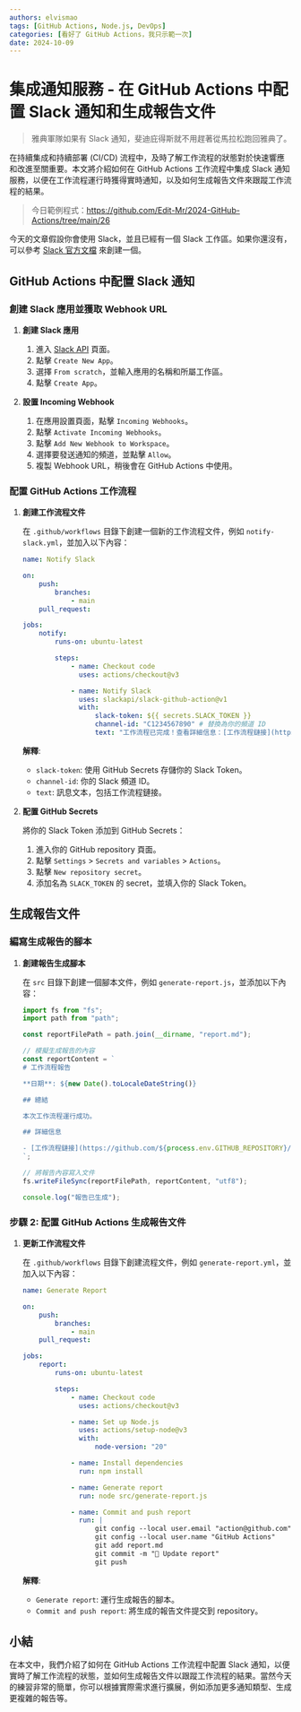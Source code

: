 ```yaml
---
authors: elvismao
tags: [GitHub Actions, Node.js, DevOps]
categories: [看好了 GitHub Actions，我只示範一次]
date: 2024-10-09
---
```


# 集成通知服務 - 在 GitHub Actions 中配置 Slack 通知和生成報告文件

> 雅典軍隊如果有 Slack 通知，斐迪庇得斯就不用趕著從馬拉松跑回雅典了。

在持續集成和持續部署 (CI/CD) 流程中，及時了解工作流程的狀態對於快速響應和改進至關重要。本文將介紹如何在 GitHub Actions 工作流程中集成 Slack 通知服務，以便在工作流程運行時獲得實時通知，以及如何生成報告文件來跟蹤工作流程的結果。

> 今日範例程式：<https://github.com/Edit-Mr/2024-GitHub-Actions/tree/main/26>

今天的文章假設你會使用 Slack，並且已經有一個 Slack 工作區。如果你還沒有，可以參考 [Slack 官方文檔](https://slack.com/intl/zh-tw/help/articles/206845317-Create-a-Slack-workspace) 來創建一個。

## GitHub Actions 中配置 Slack 通知

### 創建 Slack 應用並獲取 Webhook URL

1. **創建 Slack 應用**

    1. 進入 [Slack API](https://api.slack.com/apps) 頁面。
    2. 點擊 `Create New App`。
    3. 選擇 `From scratch`，並輸入應用的名稱和所屬工作區。
    4. 點擊 `Create App`。

2. **設置 Incoming Webhook**

    1. 在應用設置頁面，點擊 `Incoming Webhooks`。
    2. 點擊 `Activate Incoming Webhooks`。
    3. 點擊 `Add New Webhook to Workspace`。
    4. 選擇要發送通知的頻道，並點擊 `Allow`。
    5. 複製 Webhook URL，稍後會在 GitHub Actions 中使用。

### 配置 GitHub Actions 工作流程

1. **創建工作流程文件**

    在 `.github/workflows` 目錄下創建一個新的工作流程文件，例如 `notify-slack.yml`，並加入以下內容：

    ```yaml
    name: Notify Slack

    on:
        push:
            branches:
                - main
        pull_request:

    jobs:
        notify:
            runs-on: ubuntu-latest

            steps:
                - name: Checkout code
                  uses: actions/checkout@v3

                - name: Notify Slack
                  uses: slackapi/slack-github-action@v1
                  with:
                      slack-token: ${{ secrets.SLACK_TOKEN }}
                      channel-id: "C1234567890" # 替換為你的頻道 ID
                      text: "工作流程已完成！查看詳細信息：[工作流程鏈接](https://github.com/${{ github.repository }}/actions/runs/${{ github.run_id }})"
    ```

    **解釋**:

    - `slack-token`: 使用 GitHub Secrets 存儲你的 Slack Token。
    - `channel-id`: 你的 Slack 頻道 ID。
    - `text`: 訊息文本，包括工作流程鏈接。

2. **配置 GitHub Secrets**

    將你的 Slack Token 添加到 GitHub Secrets：

    1. 進入你的 GitHub repository 頁面。
    2. 點擊 `Settings` > `Secrets and variables` > `Actions`。
    3. 點擊 `New repository secret`。
    4. 添加名為 `SLACK_TOKEN` 的 secret，並填入你的 Slack Token。

## 生成報告文件

### 編寫生成報告的腳本

1. **創建報告生成腳本**

    在 `src` 目錄下創建一個腳本文件，例如 `generate-report.js`，並添加以下內容：

    ```javascript
    import fs from "fs";
    import path from "path";

    const reportFilePath = path.join(__dirname, "report.md");

    // 模擬生成報告的內容
    const reportContent = `
    # 工作流程報告
    
    **日期**: ${new Date().toLocaleDateString()}
    
    ## 總結
    
    本次工作流程運行成功。
    
    ## 詳細信息
    
    - [工作流程鏈接](https://github.com/${process.env.GITHUB_REPOSITORY}/actions/runs/${process.env.GITHUB_RUN_ID})
    `;

    // 將報告內容寫入文件
    fs.writeFileSync(reportFilePath, reportContent, "utf8");

    console.log("報告已生成");
    ```

### 步驟 2: 配置 GitHub Actions 生成報告文件

1. **更新工作流程文件**

    在 `.github/workflows` 目錄下創建流程文件，例如 `generate-report.yml`，並加入以下內容：

    ```yaml
    name: Generate Report

    on:
        push:
            branches:
                - main
        pull_request:

    jobs:
        report:
            runs-on: ubuntu-latest

            steps:
                - name: Checkout code
                  uses: actions/checkout@v3

                - name: Set up Node.js
                  uses: actions/setup-node@v3
                  with:
                      node-version: "20"

                - name: Install dependencies
                  run: npm install

                - name: Generate report
                  run: node src/generate-report.js

                - name: Commit and push report
                  run: |
                      git config --local user.email "action@github.com"
                      git config --local user.name "GitHub Actions"
                      git add report.md
                      git commit -m "📝 Update report"
                      git push
    ```

    **解釋**:

    - `Generate report`: 運行生成報告的腳本。
    - `Commit and push report`: 將生成的報告文件提交到 repository。

## 小結

在本文中，我們介紹了如何在 GitHub Actions 工作流程中配置 Slack 通知，以便實時了解工作流程的狀態，並如何生成報告文件以跟蹤工作流程的結果。當然今天的練習非常的簡單，你可以根據實際需求進行擴展，例如添加更多通知類型、生成更複雜的報告等。
